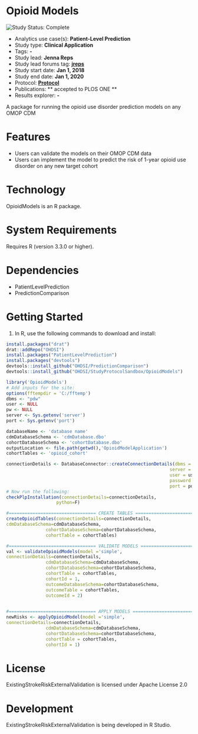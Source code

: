 Opioid Models
============

<img src="https://img.shields.io/badge/Study%20Status-Complete-orange.svg" alt="Study Status: Complete">

- Analytics use case(s): **Patient-Level Prediction**
- Study type: **Clinical Application**
- Tags: **-**
- Study lead: **Jenna Reps**
- Study lead forums tag: **[jreps](https://forums.ohdsi.org/u/jreps)**
- Study start date: **Jan 1, 2018**
- Study end date: **Jan 1, 2020**
- Protocol: **[Protocol](https://github.com/OHDSI/StudyProtocols/OpioidModels/blob/master/documents/Protocol.docx)**
- Publications: ** accepted to PLOS ONE **
- Results explorer: **-**

A package for running the opioid use disorder prediction models on any OMOP CDM


Features
========
  - Users can validate the models on their OMOP CDM data
  - Users can implement the model to predict the risk of 1-year opioid use disorder on any new target cohort

Technology
==========
  OpioidModels is an R package.

System Requirements
===================
  Requires R (version 3.3.0 or higher).

Dependencies
============
  * PatientLevelPrediction
  * PredictionComparison

Getting Started
===============
  1. In R, use the following commands to download and install:

  ```r
install.packages("drat")
drat::addRepo("OHDSI")
install.packages("PatientLevelPrediction")
install.packages("devtools")
devtools::install_github("OHDSI/PredictionComparison")
devtools::install_github("OHDSI/StudyProtocolSandbox/OpioidModels")

library('OpioidModels')
# Add inputs for the site:
options(fftempdir = 'C:/fftemp')
dbms <- "pdw"
user <- NULL
pw <- NULL
server <- Sys.getenv('server')
port <- Sys.getenv('port')

databaseName <- 'database name'
cdmDatabaseSchema <- 'cdmDatabase.dbo'
cohortDatabaseSchema <- 'cohortDatabase.dbo'
outputLocation <- file.path(getwd(),'OpioidModelApplication')
cohortTables <- 'opioid_cohort'

connectionDetails <- DatabaseConnector::createConnectionDetails(dbms = dbms,
                                                                server = server,
                                                                user = user,
                                                                password = pw,
                                                                port = port)
# Now run the following:
checkPlpInstallation(connectionDetails=connectionDetails,
                     python=F)
 
#================================= CREATE TABLES ==================================
createOpioidTables(connectionDetails=connectionDetails,
cdmDatabaseSchema=cdmDatabaseSchema,
                 cohortDatabaseSchema=cohortDatabaseSchema,
                 cohortTable = cohortTables)

#================================= VALIDATE MODELS ==================================
val <- validateOpioidModels(model ='simple',
connectionDetails=connectionDetails,
                 cdmDatabaseSchema=cdmDatabaseSchema,
                 cohortDatabaseSchema=cohortDatabaseSchema,
                 cohortTable = cohortTables,
                 cohortId = 1,
                 outcomeDatabaseSchema=cohortDatabaseSchema,
                 outcomeTable = cohortTables,
                 outcomeId = 2)
                 

#================================= APPLY MODELS ==================================
newRisks <- applyOpioidModel(model ='simple',
connectionDetails=connectionDetails,
                 cdmDatabaseSchema=cdmDatabaseSchema,
                 cohortDatabaseSchema=cohortDatabaseSchema,
                 cohortTable = cohortTables,
                 cohortId = 1)

```

License
=======
  ExistingStrokeRiskExternalValidation is licensed under Apache License 2.0

Development
===========
  ExistingStrokeRiskExternalValidation is being developed in R Studio.

